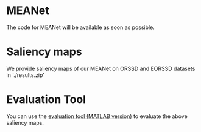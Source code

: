 # MEANet
The code for MEANet will be available as soon as possible.
# Saliency maps
We provide saliency maps of our MEANet on ORSSD and EORSSD datasets in './results.zip'
# Evaluation Tool
You can use the [evaluation tool (MATLAB version)](https://github.com/MathLee/MatlabEvaluationTools) to evaluate the above saliency maps.
